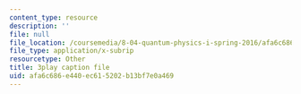 ```yaml
---
content_type: resource
description: ''
file: null
file_location: /coursemedia/8-04-quantum-physics-i-spring-2016/afa6c686e440ec615202b13bf7e0a469_3_qvO8bKGus.srt
file_type: application/x-subrip
resourcetype: Other
title: 3play caption file
uid: afa6c686-e440-ec61-5202-b13bf7e0a469
---
```

